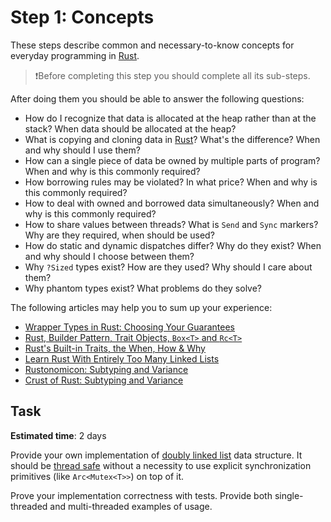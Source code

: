 Step 1: Concepts
================

These steps describe common and necessary-to-know concepts for everyday programming in [Rust].

> ❗️Before completing this step you should complete all its sub-steps.

After doing them you should be able to answer the following questions:
- How do I recognize that data is allocated at the heap rather than at the stack? When data should be allocated at the heap?
- What is copying and cloning data in [Rust]? What's the difference? When and why should I use them?
- How can a single piece of data be owned by multiple parts of program? When and why is this commonly required?
- How borrowing rules may be violated? In what price? When and why is this commonly required?
- How to deal with owned and borrowed data simultaneously? When and why is this commonly required?
- How to share values between threads? What is `Send` and `Sync` markers? Why are they required, when should be used?
- How do static and dynamic dispatches differ? Why do they exist? When and why should I choose between them?
- Why `?Sized` types exist? How are they used? Why should I care about them?
- Why phantom types exist? What problems do they solve?

The following articles may help you to sum up your experience:
- [Wrapper Types in Rust: Choosing Your Guarantees][1]
- [Rust, Builder Pattern, Trait Objects, `Box<T>` and `Rc<T>`][2]
- [Rust's Built-in Traits, the When, How & Why][3]
- [Learn Rust With Entirely Too Many Linked Lists][4]
- [Rustonomicon: Subtyping and Variance][13]
- [Crust of Rust: Subtyping and Variance][14]



## Task

__Estimated time__: 2 days




Provide your own implementation of [doubly linked list][11] data structure. It should be [thread safe][12] without a necessity to use explicit synchronization primitives (like `Arc<Mutex<T>>`) on top of it.

Prove your implementation correctness with tests. Provide both single-threaded and multi-threaded examples of usage.  




[Rust]: https://www.rust-lang.org

[1]: https://manishearth.github.io/blog/2015/05/27/wrapper-types-in-rust-choosing-your-guarantees
[2]: https://abronan.com/rust-trait-objects-box-and-rc
[3]: https://llogiq.github.io/2015/07/30/traits.html
[4]: https://rust-unofficial.github.io/too-many-lists/
[11]: https://en.wikipedia.org/wiki/Doubly_linked_list
[12]: https://en.wikipedia.org/wiki/Thread_safety
[13]: https://doc.rust-lang.org/nomicon/subtyping.html
[14]: https://www.youtube.com/watch?v=iVYWDIW71jk
